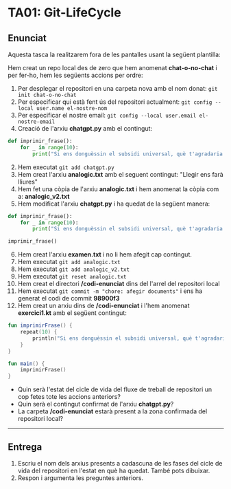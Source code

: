 # TA01: Git-LifeCycle

## Enunciat
Aquesta tasca la realitzarem fora de les pantalles usant la següent plantilla:

Hem creat un repo local des de zero que hem anomenat **chat-o-no-chat** i per fer-ho, hem les següents accions per ordre:
1. Per desplegar el repositori en una carpeta nova amb el nom donat: `git init chat-o-no-chat`
2. Per especificar qui està fent ús del repositori actualment: `git config --local user.name el-nostre-nom`
3. Per especificar el nostre email: `git config --local user.email el-nostre-email`
4. Creació de l'arxiu **chatgpt.py** amb el contingut:
``` python
def imprimir_frase():
    for _ in range(10):
        print("Si ens donguèssin el subsidi universal, què t'agradaria fer?")
```
2. Hem executat `git add chatgpt.py`
3. Hem creat l'arxiu **analogic.txt** amb el seguent contingut: "Llegir ens farà lliures"
4. Hem fet una còpia de l'arxiu **analogic.txt** i hem anomenat la còpia com a: **analogic_v2.txt**
5. Hem modificat l'arxiu **chatgpt.py** i ha quedat de la següent manera:
``` python
def imprimir_frase():
    for _ in range(10):
        print("Si ens donguèssin el subsidi universal, què t'agradaria fer?")

imprimir_frase()
```
6. Hem creat l'arxiu **examen.txt** i no li hem afegit cap contingut.
7. Hem executat `git add analogic.txt`
8. Hem executat `git add analogic_v2.txt`
9. Hem executat `git reset analogic.txt`
11. Hem creat el directori **/codi-enunciat** dins del l'arrel del repositori local
12. Hem executat `git commit -m "chore: afegir documents"` i ens ha generat el codi de commit **98900f3**
13. Hem creat un arxiu dins de **/codi-enunciat** i l'hem anomenat **exercici1.kt** amb el següent contingut:
```kotlin
fun imprimirFrase() {
    repeat(10) {
        println("Si ens donguèssin el subsidi universal, què t'agradaria fer?")
    }
}

fun main() {
    imprimirFrase()
}
```

- Quin serà l'estat del cicle de vida del fluxe de treball de repositori un cop fetes tote les accions anteriors?
- Quin serà el contingut confirmat de l'arxiu **chatgpt.py**?
- La carpeta **/codi-enunciat** estarà present a la zona confirmada del repositori local?

---
## Entrega
1. Escriu el nom dels arxius presents a cadascuna de les fases del cicle de vida del repositori en l'estat en què ha quedat. També pots dibuixar.
2. Respon i argumenta les preguntes anteriors.
